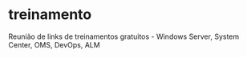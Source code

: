 # treinamento
Reunião de links de treinamentos gratuitos - Windows Server, System Center, OMS, DevOps, ALM
